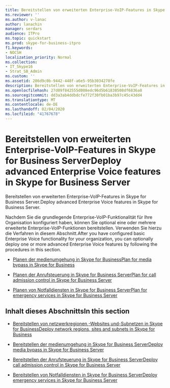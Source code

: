 ```yaml
---
title: Bereitstellen von erweiterten Enterprise-VoIP-Features in Skype for Business Server
ms.reviewer: ''
ms.author: v-lanac
author: lanachin
manager: serdars
audience: ITPro
ms.topic: quickstart
ms.prod: skype-for-business-itpro
f1.keywords:
- NOCSH
localization_priority: Normal
ms.collection:
- IT_Skype16
- Strat_SB_Admin
ms.custom: ''
ms.assetid: 286d9c0b-9442-448f-a6e5-95b3034278fe
description: Bereitstellen von erweiterten Enterprise-VoIP-Features in Skype for Business Server.
ms.openlocfilehash: 27d09f842555d008edc96d5b61838508df6836a8
ms.sourcegitcommit: dd3a3ab4ddbdcfe772f30fb01ba3b97c45c43dd4
ms.translationtype: MT
ms.contentlocale: de-DE
ms.lasthandoff: 02/04/2020
ms.locfileid: "41767678"
---
```

# <a name="deploy-advanced-enterprise-voice-features-in-skype-for-business-server"></a><span data-ttu-id="4c2f9-103">Bereitstellen von erweiterten Enterprise-VoIP-Features in Skype for Business Server</span><span class="sxs-lookup"><span data-stu-id="4c2f9-103">Deploy advanced Enterprise Voice features in Skype for Business Server</span></span>
 
<span data-ttu-id="4c2f9-104">Bereitstellen von erweiterten Enterprise-VoIP-Features in Skype for Business Server.</span><span class="sxs-lookup"><span data-stu-id="4c2f9-104">Deploy advanced Enterprise Voice features in Skype for Business Server.</span></span>
  
<span data-ttu-id="4c2f9-105">Nachdem Sie die grundlegende Enterprise-VoIP-Funktionalität für Ihre Organisation konfiguriert haben, können Sie optional eine oder mehrere erweiterte Enterprise-VoIP-Funktionen bereitstellen. Verwenden Sie hierzu die Verfahren in diesem Abschnitt.</span><span class="sxs-lookup"><span data-stu-id="4c2f9-105">After you have configured basic Enterprise Voice functionality for your organization, you can optionally deploy one or more advanced Enterprise Voice features by following the procedures in this section.</span></span> 
  
- [<span data-ttu-id="4c2f9-106">Planen der medienumgehung in Skype for Business</span><span class="sxs-lookup"><span data-stu-id="4c2f9-106">Plan for media bypass in Skype for Business</span></span>](../../plan-your-deployment/enterprise-voice-solution/media-bypass.md)
    
- [<span data-ttu-id="4c2f9-107">Planen der Anrufsteuerung in Skype for Business Server</span><span class="sxs-lookup"><span data-stu-id="4c2f9-107">Plan for call admission control in Skype for Business Server</span></span>](../../plan-your-deployment/enterprise-voice-solution/call-admission-control.md)
    
- [<span data-ttu-id="4c2f9-108">Planen von Notfalldiensten in Skype for Business Server</span><span class="sxs-lookup"><span data-stu-id="4c2f9-108">Plan for emergency services in Skype for Business Server</span></span>](../../plan-your-deployment/enterprise-voice-solution/emergency-services.md)
    
## <a name="in-this-section"></a><span data-ttu-id="4c2f9-109">Inhalt dieses Abschnitts</span><span class="sxs-lookup"><span data-stu-id="4c2f9-109">In this section</span></span>

- [<span data-ttu-id="4c2f9-110">Bereitstellen von netzwerkregionen,-Websites und-Subnetzen in Skype for Business</span><span class="sxs-lookup"><span data-stu-id="4c2f9-110">Deploy network regions, sites and subnets in Skype for Business</span></span>](deploy-network.md)
    
- [<span data-ttu-id="4c2f9-111">Bereitstellen der medienumgehung in Skype for Business Server</span><span class="sxs-lookup"><span data-stu-id="4c2f9-111">Deploy media bypass in Skype for Business Server</span></span>](deploy-media-bypass.md)
    
- [<span data-ttu-id="4c2f9-112">Bereitstellen der Anrufsteuerung in Skype for Business Server</span><span class="sxs-lookup"><span data-stu-id="4c2f9-112">Deploy call admission control in Skype for Business Server</span></span>](deploy-call-admission-control.md)
    
- [<span data-ttu-id="4c2f9-113">Bereitstellen von Notfalldiensten in Skype for Business Server</span><span class="sxs-lookup"><span data-stu-id="4c2f9-113">Deploy emergency services in Skype for Business Server</span></span>](deploy-emergency-services.md)
    

